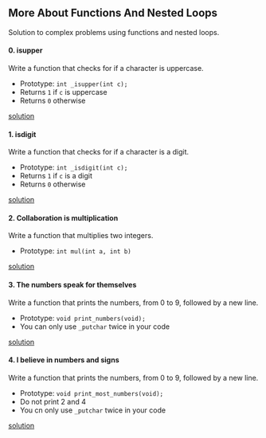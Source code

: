 ## More About Functions And Nested Loops
Solution to complex problems using functions and nested loops.

#### 0. isupper
Write a function that checks for if a character is uppercase.
* Prototype: `int _isupper(int c);`
* Returns `1` if `c` is uppercase
* Returns `0` otherwise

[solution](/0-isupper.c)

#### 1. isdigit
Write a function that checks for if a character is a digit.
* Prototype: `int _isdigit(int c);`
* Returns `1` if `c` is a digit
* Returns `0` otherwise

[solution](/1-isdigit.c)

#### 2. Collaboration is multiplication
Write a function that multiplies two integers.
* Prototype: `int mul(int a, int b)`

[solution](/2-mul.c)

#### 3. The numbers speak for themselves
Write a function that prints the numbers, from 0 to 9, followed by a new line.
* Prototype: `void print_numbers(void);`
* You can only use `_putchar` twice in your code

[solution](/3-print_numbers.c)

#### 4. I believe in numbers and signs
Write a function that prints the numbers, from 0 to 9, followed by a new line.
* Prototype: `void print_most_numbers(void);`
* Do not print 2 and 4
* You cn only use `_putchar` twice in your code

[solution](/4-print_most_numbers.c)